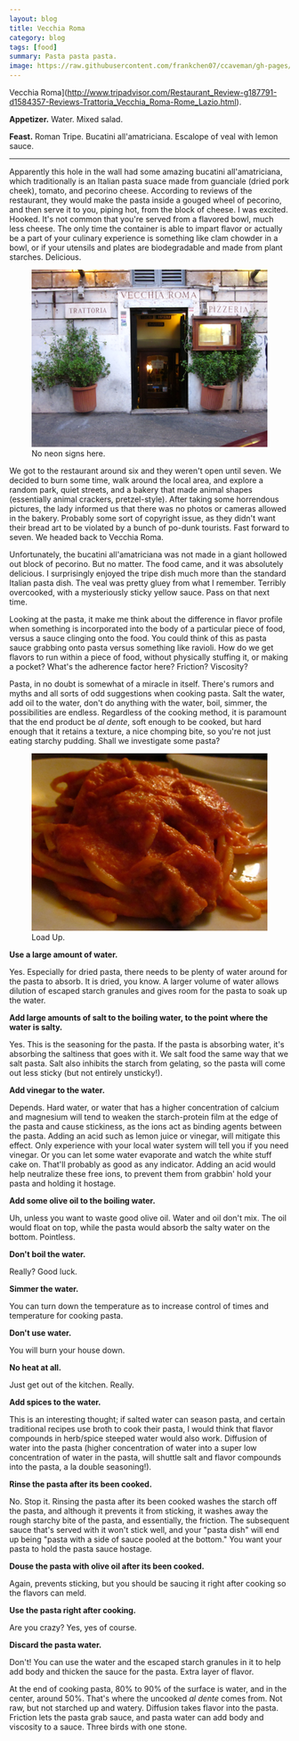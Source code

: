 ```yaml
---
layout: blog
title: Vecchia Roma
category: blog
tags: [food]  
summary: Pasta pasta pasta.
image: https://raw.githubusercontent.com/frankchen07/ccaveman/gh-pages/images/blog/052212_vecchia_roma_2_courtesy_jc.jpg
---
```


Vecchia Roma](http://www.tripadvisor.com/Restaurant_Review-g187791-d1584357-Reviews-Trattoria_Vecchia_Roma-Rome_Lazio.html).

**Appetizer.** Water. Mixed salad.

**Feast.** Roman Tripe. Bucatini all'amatriciana. Escalope of veal with lemon sauce.

---

Apparently this hole in the wall had some amazing bucatini all'amatriciana, which traditionally is an Italian pasta suace made from guanciale (dried pork cheek), tomato, and pecorino cheese. According to reviews of the restaurant, they would make the pasta inside a gouged wheel of pecorino, and then serve it to you, piping hot, from the block of cheese. I was excited. Hooked. It's not common that you're served from a flavored bowl, much less cheese. The only time the container is able to impart flavor or actually be a part of your culinary experience is something like clam chowder in a bowl, or if your utensils and plates are biodegradable and made from plant starches. Delicious.

<figure>
    <img src="https://raw.githubusercontent.com/frankchen07/ccaveman/gh-pages/images/blog/052212_vecchia_roma_4_courtesy_jc.jpg"></img>
    <figcaption>No neon signs here.</figcaption>
</figure>

We got to the restaurant around six and they weren't open until seven. We decided to burn some time, walk around the local area, and explore a random park, quiet streets, and a bakery that made animal shapes (essentially animal crackers, pretzel-style). After taking some horrendous pictures, the lady informed us that there was no photos or cameras allowed in the bakery. Probably some sort of copyright issue, as they didn't want their bread art to be violated by a bunch of po-dunk tourists. Fast forward to seven. We headed back to Vecchia Roma.

Unfortunately, the bucatini all'amatriciana was not made in a giant hollowed out block of pecorino. But no matter. The food came, and it was absolutely delicious. I surprisingly enjoyed the tripe dish much more than the standard Italian pasta dish. The veal was pretty gluey from what I remember. Terribly overcooked, with a mysteriously sticky yellow sauce. Pass on that next time.

Looking at the pasta, it make me think about the difference in flavor profile when something is incorporated into the body of a particular piece of food, versus a sauce clinging onto the food. You could think of this as pasta sauce grabbing onto pasta versus something like ravioli. How do we get flavors to run within a piece of food, without physically stuffing it, or making a pocket? What's the adherence factor here? Friction? Viscosity?

Pasta, in no doubt is somewhat of a miracle in itself. There's rumors and myths and all sorts of odd suggestions when cooking pasta. Salt the water, add oil to the water, don't do anything with the water, boil, simmer, the possibilities are endless. Regardless of the cooking method, it is paramount that the end product be _al dente_, soft enough to be cooked, but hard enough that it retains a texture, a nice chomping bite, so you're not just eating starchy pudding. Shall we investigate some pasta?

<figure>
    <img src="https://raw.githubusercontent.com/frankchen07/ccaveman/gh-pages/images/blog/052212_vecchia_roma_2_courtesy_jc.jpg"></img>
    <figcaption>Load Up.</figcaption>
</figure>

**Use a large amount of water.**

Yes. Especially for dried pasta, there needs to be plenty of water around for the pasta to absorb. It is dried, you know. A larger volume of water allows dilution of escaped starch granules and gives room for the pasta to soak up the water.

**Add large amounts of salt to the boiling water, to the point where the water is salty.**

Yes. This is the seasoning for the pasta. If the pasta is absorbing water, it's absorbing the saltiness that goes with it. We salt food the same way that we salt pasta. Salt also inhibits the starch from gelating, so the pasta will come out less sticky (but not entirely unsticky!).

**Add vinegar to the water.**

Depends. Hard water, or water that has a higher concentration of calcium and magnesium will tend to weaken the starch-protein film at the edge of the pasta and cause stickiness, as the ions act as binding agents between the pasta. Adding an acid such as lemon juice or vinegar, will mitigate this effect. Only experience with your local water system will tell you if you need vinegar. Or you can let some water evaporate and watch the white stuff cake on. That'll probably as good as any indicator. Adding an acid would help neutralize these free ions, to prevent them from grabbin' hold your pasta and holding it hostage.

**Add some olive oil to the boiling water.**

Uh, unless you want to waste good olive oil. Water and oil don't mix. The oil would float on top, while the pasta would absorb the salty water on the bottom. Pointless.

**Don't boil the water.**

Really? Good luck.

**Simmer the water.**

You can turn down the temperature as to increase control of times and temperature for cooking pasta.

**Don't use water.**

You will burn your house down.

**No heat at all.**

Just get out of the kitchen. Really.

**Add spices to the water.**

This is an interesting thought; if salted water can season pasta, and certain traditional recipes use broth to cook their pasta, I would think that flavor compounds in herb/spice steeped water would also work. Diffusion of water into the pasta (higher concentration of water into a super low concentration of water in the pasta, will shuttle salt and flavor compounds into the pasta, a la double seasoning!).

**Rinse the pasta after its been cooked.**

No. Stop it. Rinsing the pasta after its been cooked washes the starch off the pasta, and although it prevents it from sticking, it washes away the rough starchy bite of the pasta, and essentially, the friction. The subsequent sauce that's served with it won't stick well, and your "pasta dish" will end up being "pasta with a side of sauce pooled at the bottom." You want your pasta to hold the pasta sauce hostage.

**Douse the pasta with olive oil after its been cooked.**

Again, prevents sticking, but you should be saucing it right after cooking so the flavors can meld.

**Use the pasta right after cooking.**

Are you crazy? Yes, yes of course.

**Discard the pasta water.**

Don't! You can use the water and the escaped starch granules in it to help add body and thicken the sauce for the pasta. Extra layer of flavor.

At the end of cooking pasta, 80% to 90% of the surface is water, and in the center, around 50%. That's where the uncooked *al dente* comes from. Not raw, but not starched up and watery. Diffusion takes flavor into the pasta. Friction lets the pasta grab sauce, and pasta water can add body and viscosity to a sauce. Three birds with one stone.
